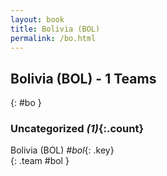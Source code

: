```yaml
---
layout: book
title: Bolivia (BOL)
permalink: /bo.html
---
```


## Bolivia (BOL) - 1 Teams
{: #bo }









### Uncategorized _(1)_{:.count}

Bolivia  (BOL)  _#bol_{: .key} <br>
{: .team #bol }


 
